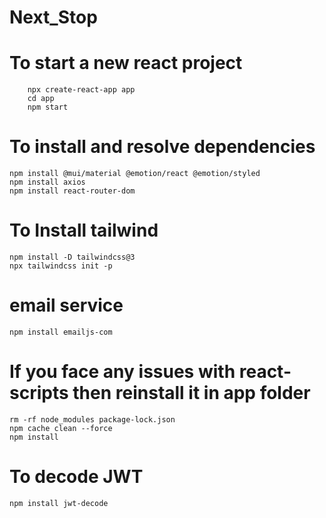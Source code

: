 # Next_Stop

# To start a new react project
        npx create-react-app app
        cd app 
        npm start

# To install and resolve dependencies 
    npm install @mui/material @emotion/react @emotion/styled
    npm install axios 
    npm install react-router-dom


# To Install tailwind
    npm install -D tailwindcss@3
    npx tailwindcss init -p

# email service
    npm install emailjs-com

# If you face any issues with react-scripts then reinstall it in app folder 
    rm -rf node_modules package-lock.json
    npm cache clean --force
    npm install

# To decode JWT
    npm install jwt-decode
